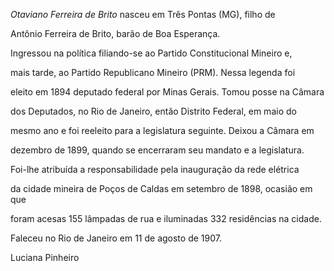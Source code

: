 

*Otaviano Ferreira de Brito* nasceu em Três Pontas (MG), filho de

Antônio Ferreira de Brito, barão de Boa Esperança.



Ingressou na política filiando-se ao Partido Constitucional Mineiro e,

mais tarde, ao Partido Republicano Mineiro (PRM). Nessa legenda foi

eleito em 1894 deputado federal por Minas Gerais. Tomou posse na Câmara

dos Deputados, no Rio de Janeiro, então Distrito Federal, em maio do

mesmo ano e foi reeleito para a legislatura seguinte. Deixou a Câmara em

dezembro de 1899, quando se encerraram seu mandato e a legislatura.



Foi-lhe atribuída a responsabilidade pela inauguração da rede elétrica

da cidade mineira de Poços de Caldas em setembro de 1898, ocasião em que

foram acesas 155 lâmpadas de rua e iluminadas 332 residências na cidade.



Faleceu no Rio de Janeiro em 11 de agosto de 1907.



Luciana Pinheiro



